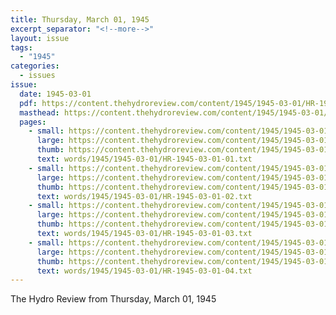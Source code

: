 ```yaml
---
title: Thursday, March 01, 1945
excerpt_separator: "<!--more-->"
layout: issue
tags:
  - "1945"
categories:
  - issues
issue:
  date: 1945-03-01
  pdf: https://content.thehydroreview.com/content/1945/1945-03-01/HR-1945-03-01.pdf
  masthead: https://content.thehydroreview.com/content/1945/1945-03-01/masthead/HR-1945-03-01.jpg
  pages:
    - small: https://content.thehydroreview.com/content/1945/1945-03-01/small/HR-1945-03-01-01.jpg
      large: https://content.thehydroreview.com/content/1945/1945-03-01/large/HR-1945-03-01-01.jpg
      thumb: https://content.thehydroreview.com/content/1945/1945-03-01/thumbnails/HR-1945-03-01-01.jpg
      text: words/1945/1945-03-01/HR-1945-03-01-01.txt
    - small: https://content.thehydroreview.com/content/1945/1945-03-01/small/HR-1945-03-01-02.jpg
      large: https://content.thehydroreview.com/content/1945/1945-03-01/large/HR-1945-03-01-02.jpg
      thumb: https://content.thehydroreview.com/content/1945/1945-03-01/thumbnails/HR-1945-03-01-02.jpg
      text: words/1945/1945-03-01/HR-1945-03-01-02.txt
    - small: https://content.thehydroreview.com/content/1945/1945-03-01/small/HR-1945-03-01-03.jpg
      large: https://content.thehydroreview.com/content/1945/1945-03-01/large/HR-1945-03-01-03.jpg
      thumb: https://content.thehydroreview.com/content/1945/1945-03-01/thumbnails/HR-1945-03-01-03.jpg
      text: words/1945/1945-03-01/HR-1945-03-01-03.txt
    - small: https://content.thehydroreview.com/content/1945/1945-03-01/small/HR-1945-03-01-04.jpg
      large: https://content.thehydroreview.com/content/1945/1945-03-01/large/HR-1945-03-01-04.jpg
      thumb: https://content.thehydroreview.com/content/1945/1945-03-01/thumbnails/HR-1945-03-01-04.jpg
      text: words/1945/1945-03-01/HR-1945-03-01-04.txt
---
```


The Hydro Review from Thursday, March 01, 1945

<!--more-->

